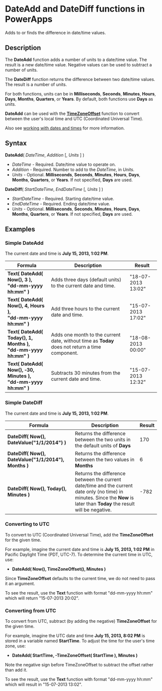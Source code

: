 <properties
	pageTitle="DateAdd and DateDiff functions | Microsoft PowerApps"
	description="Reference information, including syntax and examples, for the DateAdd and DateDiff functions in PowerApps"
	services=""
	suite="powerapps"
	documentationCenter="na"
	authors="gregli-msft"
	manager="anneta"
	editor=""
	tags=""/>

<tags
   ms.service="powerapps"
   ms.devlang="na"
   ms.topic="article"
   ms.tgt_pltfrm="na"
   ms.workload="na"
   ms.date="05/23/2017"
   ms.author="gregli"/>

# DateAdd and DateDiff functions in PowerApps #

Adds to or finds the difference in date/time values.

## Description ##

The **DateAdd** function adds a number of units to a date/time value.  The result is a new date/time value.  Negative values can be used to subtract a number of units.

The **DateDiff** function returns the difference between two date/time values.  The result is a number of units.

For both functions, units can be in **Milliseconds**, **Seconds**, **Minutes**, **Hours**, **Days**, **Months**, **Quarters**, or **Years**.  By default, both functions use **Days** as units.

**DateAdd** can be used with the [**TimeZoneOffset**](function-timezoneoffset.md) function to convert between the user's local time and UTC (Coordinated Universal Time).  

Also see [working with dates and times](../show-text-dates-times.md) for more information.

## Syntax ##

**DateAdd**( *DateTime*, *Addition* [, *Units* ] )

- *DateTime* - Required.  Date/time value to operate on.
- *Addition* - Required.  Number to add to the *DateTime*, in *Units*.
- *Units* - Optional. **Milliseconds**, **Seconds**, **Minutes**, **Hours**, **Days**, **Months**, **Quarters**, or **Years**.  If not specified, **Days** are used.

**DateDiff**( *StartDateTime*, *EndDateTime* [, *Units* ] )

- *StartDateTime* - Required.  Starting date/time value.
- *EndDateTime* - Required.  Ending date/time value.
- *Units* - Optional. **Milliseconds**, **Seconds**, **Minutes**, **Hours**, **Days**, **Months**, **Quarters**, or **Years**.  If not specified, **Days** are used.

## Examples ##

### Simple DateAdd ###

The current date and time is **July 15, 2013, 1:02 PM**.

| Formula | Description | Result |
|---------|-------------|--------|
| **Text( DateAdd( Now(), 3 ),<br>"dd-mm-yyyy hh:mm" )** | Adds three days (default units) to the current date and time. | "18-07-2013 13:02" |
| **Text( DateAdd( Now(), 4, Hours ),<br>"dd-mm-yyyy hh:mm" )** | Add three hours to the current date and time. | "15-07-2013 17:02" |  
| **Text( DateAdd( Today(), 1, Months ),<br>"dd-mm-yyyy hh:mm" )** | Adds one month to the current date, without time as **Today** does not return a time component. | "18-08-2013 00:00" |
| **Text( DateAdd( Now(), &#8209;30, Minutes ),<br>"dd-mm-yyyy hh:mm" )** | Subtracts 30 minutes from the current date and time. | "15-07-2013 12:32" |

### Simple DateDiff ###

The current date and time is **July 15, 2013, 1:02 PM**.

| Formula | Description | Result |
|---------|-------------|--------|
| **DateDiff( Now(), DateValue("1/1/2014") )** | Returns the difference between the two units in the default units of **Days** | 170 |
| **DateDiff( Now(), DateValue("1/1/2014"), Months )** | Returns the difference between the two values in **Months** | 6 | 
| **DateDiff( Now(), Today(), Minutes )** | Returns the difference between the current date/time and the current date only (no time) in minutes.  Since the **Now** is later than **Today** the result will be negative.  | -782 |

### Converting to UTC ###

To convert to UTC (Coordinated Universal Time), add the **TimeZoneOffset** for the given time.  

For example, imagine the current date and time is **July 15, 2013, 1:02 PM** in Pacific Daylight Time (PDT, UTC-7).  To determine the current time in UTC, use:

- **DateAdd( Now(), TimeZoneOffset(), Minutes )**

Since **TimeZoneOffset** defaults to the current time, we do not need to pass it an argument.

To see the result, use the **Text** function with format "dd-mm-yyyy hh:mm" which will return "15-07-2013 20:02".

### Converting from UTC ###

To convert from UTC, subtract (by adding the negative) **TimeZoneOffset** for the given time.

For example, imagine the UTC date and time **July 15, 2013, 8:02 PM** is stored in a variable named **StartTime**.  To adjust the time for the user's time zone, use:

- **DateAdd( StartTime, -TimeZoneOffset( StartTime ), Minutes )**

Note the negative sign before TimeZoneOffset to subtract the offset rather than add it.

To see the result, use the **Text** function with format "dd-mm-yyyy hh:mm" which will result in "15-07-2013 13:02".